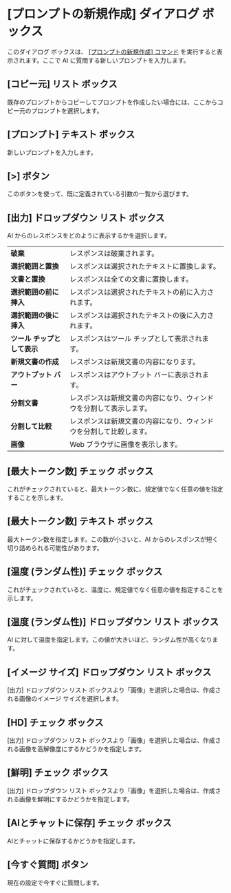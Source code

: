 # \[プロンプトの新規作成\] ダイアログ ボックス

このダイアログ ボックスは、 [\[プロンプトの新規作成\] コマンド](../../cmd/ai/new_prompt) を実行すると表示されます。ここで AI に質問する新しいプロンプトを入力します。

## \[コピー元\] リスト ボックス

既存のプロンプトからコピーしてプロンプトを作成したい場合には、ここからコピー元のプロンプトを選択します。

## \[プロンプト\] テキスト ボックス

新しいプロンプトを入力します。

## \[>\] ボタン

このボタンを使って、既に定義されている引数の一覧から選びます。

## \[出力\] ドロップダウン リスト ボックス

AI からのレスポンスをどのように表示するかを選択します。

|     |     |
| --- | --- |
| **破棄** | レスポンスは破棄されます。 |
| **選択範囲と置換** | レスポンスは選択されたテキストに置換します。 |
| **文書と置換** | レスポンスは全ての文書に置換します。 |
| **選択範囲の前に挿入** | レスポンスは選択されたテキストの前に入力されます。 |
| **選択範囲の後に挿入** | レスポンスは選択されたテキストの後に入力されます。 |
| **ツール チップとして表示** | レスポンスはツール チップとして表示されます。 |
| **新規文書の作成** | レスポンスは新規文書の内容になります。 |
| **アウトプット バー** | レスポンスはアウトプット バーに表示されます。 |
| **分割文書** | レスポンスは新規文書の内容になり、ウィンドウを分割して表示します。 |
| **分割して比較** | レスポンスは新規文書の内容になり、ウィンドウを分割して比較します。 |
| **画像** | Web ブラウザに画像を表示します。 |

## \[最大トークン数\] チェック ボックス

これがチェックされていると、最大トークン数に、規定値でなく任意の値を指定することを示します。

## \[最大トークン数\] テキスト ボックス

最大トークン数を指定します。この数が小さいと、AI からのレスポンスが短く切り詰められる可能性があります。

## \[温度 (ランダム性)\] チェック ボックス

これがチェックされていると、温度に、規定値でなく任意の値を指定することを示します。

## \[温度 (ランダム性)\] ドロップダウン リスト ボックス

AI に対して温度を指定します。この値が大きいほど、ランダム性が高くなります。

## \[イメージ サイズ\] ドロップダウン リスト ボックス

\[出力\] ドロップダウン リスト ボックスより「画像」を選択した場合は、作成される画像のイメージ サイズを選択します。

## \[HD\] チェック ボックス

\[出力\] ドロップダウン リスト ボックスより「画像」を選択した場合は、作成される画像を高解像度にするかどうかを指定します。

## \[鮮明\] チェック ボックス

\[出力\] ドロップダウン リスト ボックスより「画像」を選択した場合は、作成される画像を鮮明にするかどうかを指定します。

## \[AIとチャットに保存\] チェック ボックス

AIとチャットに保存するかどうかを指定します。

## \[今すぐ質問\] ボタン

現在の設定で今すぐに質問します。

